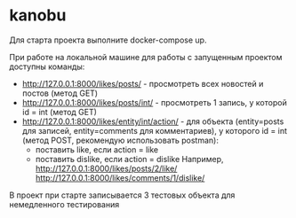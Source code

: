 # kanobu

Для старта проекта выполните docker-compose up.

При работе на локальной машине для работы с запущенным проектом доступны команды:
 - http://127.0.0.1:8000/likes/posts/ - просмотреть всех новостей и постов (метод GET)
 - http://127.0.0.1:8000/likes/posts/int/ - просмотреть 1 запись, у которой id = int (метод GET)
 - http://127.0.0.1:8000/likes/entity/int/action/ - для объекта (entity=posts для записей, entity=comments для комментариев), у которого
   id = int (метод POST, рекомендую использовать postman):
   - поставить like, если action = like
   - поставить dislike, если action = dislike
 Например, http://127.0.0.1:8000/likes/posts/2/like/
           http://127.0.0.1:8000/likes/comments/1/dislike/
           
В проект при старте записывается 3 тестовых объекта для немедленного тестирования
